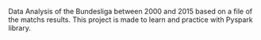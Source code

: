Data Analysis of the Bundesliga between 2000 and 2015 based on a file of the matchs results. 
This project is made to learn and practice with Pyspark library.

